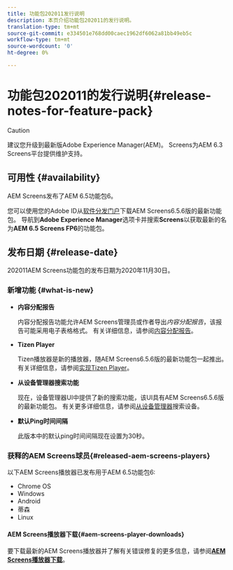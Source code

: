 ```yaml
---
title: 功能包202011发行说明
description: 本页介绍功能包202011的发行说明。
translation-type: tm+mt
source-git-commit: e334501e768dd00caec1962df6062a81bb49eb5c
workflow-type: tm+mt
source-wordcount: '0'
ht-degree: 0%

---
```



# 功能包202011的发行说明{#release-notes-for-feature-pack}

>[!CAUTION]
>建议您升级到最新版Adobe Experience Manager(AEM)。 Screens为AEM 6.3 Screens平台提供维护支持。

## 可用性 {#availability}

AEM Screens发布了AEM 6.5功能包6。

您可以使用您的Adobe ID从[软件分发门户](https://experience.adobe.com/#/downloads/content/software-distribution/en/aem.html)下载AEM Screens6.5.6版的最新功能包。 导航到&#x200B;**Adobe Experience Manager**&#x200B;选项卡并搜索&#x200B;**Screens**&#x200B;以获取最新的名为&#x200B;**AEM 6.5 Screens FP6**&#x200B;的功能包。

## 发布日期 {#release-date}

202011AEM Screens功能包的发布日期为2020年11月30日。

### 新增功能 {#what-is-new}

* **内容分配报告**

   内容分配报告功能允许AEM Screens管理员或作者导出&#x200B;*内容分配报告*，该报告可能采用电子表格格式。
有关详细信息，请参阅[内容分配报告](/help/user-guide/content-assignment-report.md)。


* **Tizen Player**

   Tizen播放器是新的播放器，随AEM Screens6.5.6版的最新功能包一起推出。
有关详细信息，请参阅[实现Tizen Player](/help/user-guide/tizen-player.md)。

* **从设备管理器搜索功能**

   现在，设备管理器UI中提供了新的搜索功能，该UI具有AEM Screens6.5.6版的最新功能包。
有关更多详细信息，请参阅[从设备管理器](/help/user-guide/device-registration.md#search-device)搜索设备。

* **默认Ping时间间隔**

   此版本中的默认ping时间间隔现在设置为30秒。

### 获释的AEM Screens球员{#released-aem-screens-players}

以下AEM Screens播放器已发布用于AEM 6.5功能包6:

* Chrome OS
* Windows
* Android
* 蒂森
* Linux

#### AEM Screens播放器下载{#aem-screens-player-downloads}

要下载最新的AEM Screens播放器并了解有关错误修复的更多信息，请参阅&#x200B;**[AEM Screens播放器下载](https://download.macromedia.com/screens/index.html)**。
